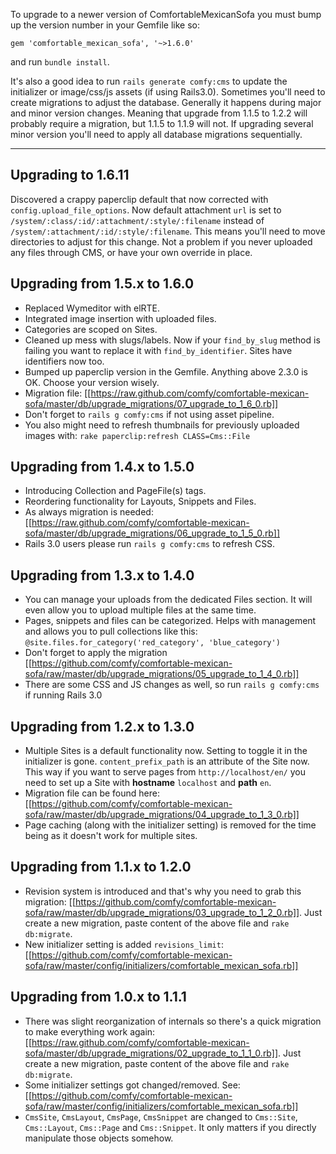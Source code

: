 To upgrade to a newer version of ComfortableMexicanSofa you must bump up the version number in your Gemfile like so:

    gem 'comfortable_mexican_sofa', '~>1.6.0'

and run `bundle install`. 

It's also a good idea to run `rails generate comfy:cms` to update the initializer or image/css/js assets (if using Rails3.0). Sometimes you'll need to create migrations to adjust the database. Generally it happens during major and minor version changes. Meaning that upgrade from 1.1.5 to 1.2.2 will probably require a migration, but 1.1.5 to 1.1.9 will not. If upgrading several minor version you'll need to apply all database migrations sequentially.

---

## Upgrading to 1.6.11
Discovered a crappy paperclip default that now corrected with `config.upload_file_options`. Now default attachment `url` is set to `/system/:class/:id/:attachment/:style/:filename` instead of `/system/:attachment/:id/:style/:filename`. This means you'll need to move directories to adjust for this change. Not a problem if you never uploaded any files through CMS, or have your own override in place.

## Upgrading from 1.5.x to 1.6.0
* Replaced Wymeditor with elRTE.
* Integrated image insertion with uploaded files.
* Categories are scoped on Sites.
* Cleaned up mess with slugs/labels. Now if your `find_by_slug` method is failing you want to replace it with `find_by_identifier`. Sites have identifiers now too.
* Bumped up paperclip version in the Gemfile. Anything above 2.3.0 is OK. Choose your version wisely.
* Migration file: [[https://raw.github.com/comfy/comfortable-mexican-sofa/master/db/upgrade_migrations/07_upgrade_to_1_6_0.rb]]
* Don't forget to `rails g comfy:cms` if not using asset pipeline.
* You also might need to refresh thumbnails for previously uploaded images with: `rake paperclip:refresh CLASS=Cms::File`

## Upgrading from 1.4.x to 1.5.0
* Introducing Collection and PageFile(s) tags.
* Reordering functionality for Layouts, Snippets and Files.
* As always migration is needed: [[https://raw.github.com/comfy/comfortable-mexican-sofa/master/db/upgrade_migrations/06_upgrade_to_1_5_0.rb]]
* Rails 3.0 users please run `rails g comfy:cms` to refresh CSS.

## Upgrading from 1.3.x to 1.4.0
* You can manage your uploads from the dedicated Files section. It will even allow you to upload multiple files at the same time.
* Pages, snippets and files can be categorized. Helps with management and allows you to pull collections like this: `@site.files.for_category('red_category', 'blue_category')`
* Don't forget to apply the migration [[https://github.com/comfy/comfortable-mexican-sofa/raw/master/db/upgrade_migrations/05_upgrade_to_1_4_0.rb]]
* There are some CSS and JS changes as well, so run `rails g comfy:cms` if running Rails 3.0

## Upgrading from 1.2.x to 1.3.0
* Multiple Sites is a default functionality now. Setting to toggle it in the initializer is gone. `content_prefix_path` is an attribute of the Site now. This way if you want to serve pages from `http://localhost/en/` you need to set up a Site with **hostname** `localhost` and **path** `en`.
* Migration file can be found here: [[https://github.com/comfy/comfortable-mexican-sofa/raw/master/db/upgrade_migrations/04_upgrade_to_1_3_0.rb]]
* Page caching (along with the initializer setting) is removed for the time being as it doesn't work for multiple sites.

## Upgrading from 1.1.x to 1.2.0
* Revision system is introduced and that's why you need to grab this migration: [[https://github.com/comfy/comfortable-mexican-sofa/raw/master/db/upgrade_migrations/03_upgrade_to_1_2_0.rb]]. Just create a new migration, paste content of the above file and `rake db:migrate`.
* New initializer setting is added `revisions_limit`: [[https://github.com/comfy/comfortable-mexican-sofa/raw/master/config/initializers/comfortable_mexican_sofa.rb]]

## Upgrading from 1.0.x to 1.1.1
* There was slight reorganization of internals so there's a quick migration to make everything work again: [[https://raw.github.com/comfy/comfortable-mexican-sofa/master/db/upgrade_migrations/02_upgrade_to_1_1_0.rb]]. Just create a new migration, paste content of the above file and `rake db:migrate`.
* Some initializer settings got changed/removed. See: [[https://github.com/comfy/comfortable-mexican-sofa/raw/master/config/initializers/comfortable_mexican_sofa.rb]]
* `CmsSite`, `CmsLayout`, `CmsPage`, `CmsSnippet` are changed to `Cms::Site`, `Cms::Layout`, `Cms::Page` and `Cms::Snippet`. It only matters if you directly manipulate those objects somehow.
